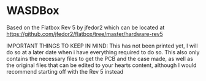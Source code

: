 # WASDBox
Based on the Flatbox Rev 5 by jfedor2 which can be located at https://github.com/jfedor2/flatbox/tree/master/hardware-rev5

IMPORTANT THINGS TO KEEP IN MIND: This has not been printed yet, I will do so at a later date when i have everything required to do so. This also only contains the necessary files to get the PCB and the case made, as well as the original files that can be edited to your hearts content, although I would recommend starting off with the Rev 5 instead
